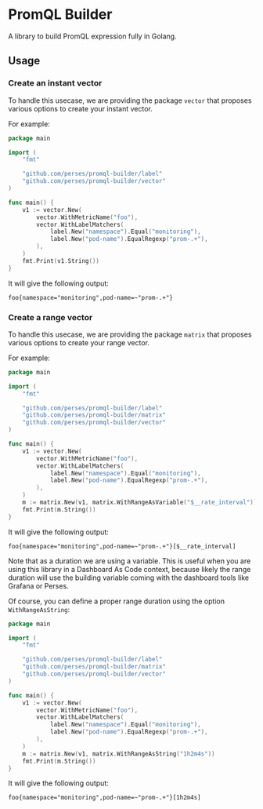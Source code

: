 PromQL Builder
==============

A library to build PromQL expression fully in Golang.

## Usage

### Create an instant vector

To handle this usecase, we are providing the package `vector` that proposes various options to create your instant
vector.

For example:

```go
package main

import (
	"fmt"

	"github.com/perses/promql-builder/label"
	"github.com/perses/promql-builder/vector"
)

func main() {
	v1 := vector.New(
		vector.WithMetricName("foo"),
		vector.WithLabelMatchers(
			label.New("namespace").Equal("monitoring"),
			label.New("pod-name").EqualRegexp("prom-.+"),
		),
	)
	fmt.Print(v1.String())
}
```

It will give the following output:

```text
foo{namespace="monitoring",pod-name=~"prom-.+"}
```

### Create a range vector

To handle this usecase, we are providing the package `matrix` that proposes various options to create your range vector.

For example:

```go
package main

import (
	"fmt"

	"github.com/perses/promql-builder/label"
	"github.com/perses/promql-builder/matrix"
	"github.com/perses/promql-builder/vector"
)

func main() {
	v1 := vector.New(
		vector.WithMetricName("foo"),
		vector.WithLabelMatchers(
			label.New("namespace").Equal("monitoring"),
			label.New("pod-name").EqualRegexp("prom-.+"),
		),
	)
	m := matrix.New(v1, matrix.WithRangeAsVariable("$__rate_interval"))
	fmt.Print(m.String())
}
```

It will give the following output:

```text
foo{namespace="monitoring",pod-name=~"prom-.+"}[$__rate_interval]
```

Note that as a duration we are using a variable.
This is useful when you are using this library in a Dashboard As Code context,
because likely the range duration will use the building variable coming with the dashboard tools like Grafana or Perses.

Of course, you can define a proper range duration using the option `WithRangeAsString`:

```go
package main

import (
	"fmt"

	"github.com/perses/promql-builder/label"
	"github.com/perses/promql-builder/matrix"
	"github.com/perses/promql-builder/vector"
)

func main() {
	v1 := vector.New(
		vector.WithMetricName("foo"),
		vector.WithLabelMatchers(
			label.New("namespace").Equal("monitoring"),
			label.New("pod-name").EqualRegexp("prom-.+"),
		),
	)
	m := matrix.New(v1, matrix.WithRangeAsString("1h2m4s"))
	fmt.Print(m.String())
}
```

It will give the following output:

```text
foo{namespace="monitoring",pod-name=~"prom-.+"}[1h2m4s]
```

